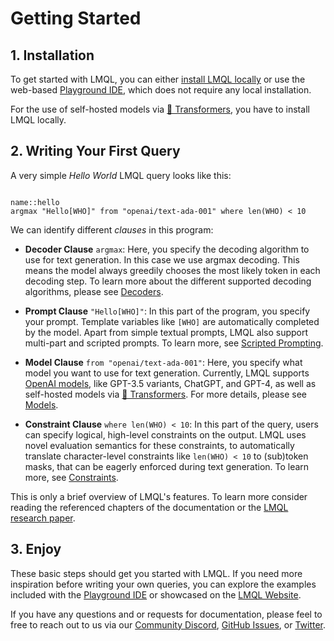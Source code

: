 # Getting Started

## 1. Installation

To get started with LMQL, you can either [install LMQL locally](installation) or use the web-based [Playground IDE](https://lmql.ai/playground), which does not require any local installation.

For the use of self-hosted models via [🤗 Transformers](https://huggingface.co/transformers), you have to install LMQL locally.

## 2. Writing Your First Query

A very simple *Hello World* LMQL query looks like this:

```{lmql}

name::hello
argmax "Hello[WHO]" from "openai/text-ada-001" where len(WHO) < 10
```

We can identify different *clauses* in this program:

* **Decoder Clause** `argmax`: Here, you specify the decoding algorithm to use for text generation. In this case we use argmax decoding. This means the model always greedily chooses the most likely token in each decoding step. To learn more about the different supported decoding algorithms, please see [Decoders](./language/decoders.md).

* **Prompt Clause** `"Hello[WHO]"`: In this part of the program, you specify your prompt. Template variables like `[WHO]` are automatically completed by the model. Apart from simple textual prompts, LMQL also support multi-part and scripted prompts. To learn more, see [Scripted Prompting](./language/scripted_prompts.md).

* **Model Clause** `from "openai/text-ada-001"`: Here, you specify what model you want to use for text generation. Currently, LMQL supports [OpenAI models](https://platform.openai.com/docs/models), like GPT-3.5 variants, ChatGPT, and GPT-4, as well as self-hosted models via [🤗 Transformers](https://huggingface.co/transformers). For more details, please see [Models](./language/models.md).

* **Constraint Clause** `where len(WHO) < 10`: In this part of the query, users can specify logical, high-level constraints on the output. LMQL uses novel evaluation semantics for these constraints, to automatically translate character-level constraints like `len(WHO) < 10` to (sub)token masks, that can be eagerly enforced during text generation. To learn more, see [Constraints](./language/constraints.md).

This is only a brief overview of LMQL's features. To learn more consider reading the referenced chapters of the documentation or the [LMQL research paper](https://arxiv.org/pdf/2212.06094).


## 3. Enjoy

These basic steps should get you started with LMQL. If you need more inspiration before writing your own queries, you can explore the examples included with the [Playground IDE](https://lmql.ai/playground) or showcased on the [LMQL Website](https://lmql.ai/).

If you have any questions and or requests for documentation, please feel to free to reach out to us via our [Community Discord](https://discord.com/invite/7eJP4fcyNT), [GitHub Issues](https://github.com/eth-sri/lmql/issues), or [Twitter](https://twitter.com/lmqllang).